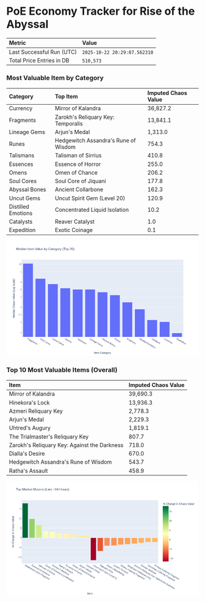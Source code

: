# PoE Economy Tracker for Rise of the Abyssal

<!-- START_MAINTENANCE -->
| Metric | Value |
|:---|:---|
| Last Successful Run (UTC) | `2025-10-22 20:29:07.562310` |
| Total Price Entries in DB | `510,573` |

<!-- END_MAINTENANCE -->

<!-- START_DATAFRAME_DEBUG -->
<!-- END_DATAFRAME_DEBUG -->

<!-- START_CATEGORY_ANALYSIS -->
### Most Valuable Item by Category
| Category | Top Item | Imputed Chaos Value |
| :--- | :--- | :--- |
| Currency | Mirror of Kalandra | 36,827.2 |
| Fragments | Zarokh's Reliquary Key: Temporalis | 13,841.1 |
| Lineage Gems | Arjun's Medal | 1,313.0 |
| Runes | Hedgewitch Assandra's Rune of Wisdom | 754.3 |
| Talismans | Talisman of Sirrius | 410.8 |
| Essences | Essence of Horror | 255.0 |
| Omens | Omen of Chance | 206.2 |
| Soul Cores | Soul Core of Jiquani | 177.8 |
| Abyssal Bones | Ancient Collarbone | 162.3 |
| Uncut Gems | Uncut Spirit Gem (Level 20) | 120.9 |
| Distilled Emotions | Concentrated Liquid Isolation | 10.2 |
| Catalysts | Reaver Catalyst | 1.0 |
| Expedition | Exotic Coinage | 0.1 |


![Category Analysis Chart](charts/category_analysis.png)
<!-- END_ANALYSIS -->

<!-- START_ANALYSIS -->
### Top 10 Most Valuable Items (Overall)
| Item | Imputed Chaos Value |
| :--- | :--- |
| Mirror of Kalandra | 39,690.3 |
| Hinekora's Lock | 13,936.3 |
| Azmeri Reliquary Key | 2,778.3 |
| Arjun's Medal | 2,229.3 |
| Uhtred's Augury | 1,819.1 |
| The Trialmaster's Reliquary Key | 807.7 |
| Zarokh's Reliquary Key: Against the Darkness | 718.0 |
| Dialla's Desire | 670.0 |
| Hedgewitch Assandra's Rune of Wisdom | 543.7 |
| Ratha's Assault | 458.9 |


![Market Movers Chart](charts/market_movers.png)
<!-- END_ANALYSIS -->
